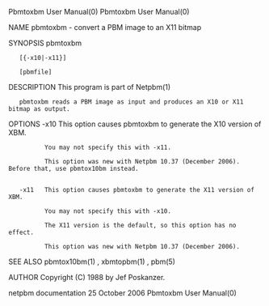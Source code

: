 Pbmtoxbm User Manual(0)                                                                                                                                                               Pbmtoxbm User Manual(0)



NAME
       pbmtoxbm - convert a PBM image to an X11 bitmap


SYNOPSIS
       pbmtoxbm

       [{-x10|-x11}]

       [pbmfile]


DESCRIPTION
       This program is part of Netpbm(1)

       pbmtoxbm reads a PBM image as input and produces an X10 or X11 bitmap as output.



OPTIONS
       -x10   This option causes pbmtoxbm to generate the X10 version of XBM.

              You may not specify this with -x11.

              This option was new with Netpbm 10.37 (December 2006).  Before that, use pbmtox10bm instead.


       -x11   This option causes pbmtoxbm to generate the X11 version of XBM.

              You may not specify this with -x10.

              The X11 version is the default, so this option has no effect.

              This option was new with Netpbm 10.37 (December 2006).




SEE ALSO
       pbmtox10bm(1) , xbmtopbm(1) , pbm(5)



AUTHOR
       Copyright (C) 1988 by Jef Poskanzer.



netpbm documentation                                                                           25 October 2006                                                                        Pbmtoxbm User Manual(0)
